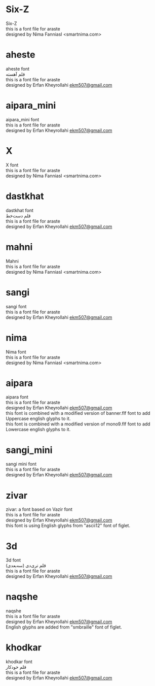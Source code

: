 # Six-Z
Six-Z  
    this is a font file for araste  
    designed by Nima Fanniasl <smartnima.com>  
  

# aheste
aheste font  
قلم آهسته  
    this is a font file for araste  
    designed by Erfan Kheyrollahi <ekm507@gmail.com>  
  

# aipara_mini
aipara_mini font  
    this is a font file for araste  
    designed by Erfan Kheyrollahi <ekm507@gmail.com>  
  

# X
X font  
    this is a font file for araste  
    designed by Nima Fanniasl <smartnima.com>  
  

# dastkhat
dastkhat font  
قلم دست‌خط  
    this is a font file for araste  
    designed by Erfan Kheyrollahi <ekm507@gmail.com>  
      
  

# mahni
Mahni  
    this is a font file for araste  
    designed by Nima Fanniasl <smartnima.com>  
  

# sangi
sangi font  
    this is a font file for araste  
    designed by Erfan Kheyrollahi <ekm507@gmail.com>  
  

# nima
Nima font  
    this is a font file for araste  
    designed by Nima Fanniasl <smartnima.com>  
  

# aipara
aipara font  
    this is a font file for araste  
    designed by Erfan Kheyrollahi <ekm507@gmail.com>  
    this font is combined with a modified version of banner.flf font to add Uppercase english glyphs to it.  
    this font is combined with a modified version of mono9.flf font to add Lowercase english glyphs to it.  
  

# sangi_mini
sangi mini font  
    this is a font file for araste  
    designed by Erfan Kheyrollahi <ekm507@gmail.com>  
  

# zivar
zivar: a font based on Vazir font  
    this is a font file for araste  
    designed by Erfan Kheyrollahi <ekm507@gmail.com>  
    this font is using English glyphs from "ascii12" font of figlet.  
  

# 3d
3d font  
قلم تری‌دی (سه‌بعدی)  
    this is a font file for araste  
    designed by Erfan Kheyrollahi <ekm507@gmail.com>  
  

# naqshe
naqshe  
    this is a font file for araste  
    designed by Erfan Kheyrollahi <ekm507@gmail.com>  
    English glyphs are added from "smbraille" font of figlet.  
  

# khodkar
khodkar font  
قلم خودکار  
    this is a font file for araste  
    designed by Erfan Kheyrollahi <ekm507@gmail.com>  
  

